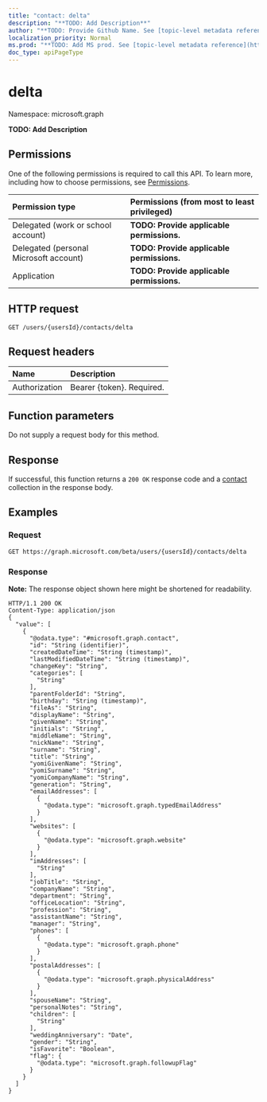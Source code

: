 ```yaml
---
title: "contact: delta"
description: "**TODO: Add Description**"
author: "**TODO: Provide Github Name. See [topic-level metadata reference](https://msgo.azurewebsites.net/add/document/guidelines/metadata.html#topic-level-metadata)**"
localization_priority: Normal
ms.prod: "**TODO: Add MS prod. See [topic-level metadata reference](https://msgo.azurewebsites.net/add/document/guidelines/metadata.html#topic-level-metadata)**"
doc_type: apiPageType
---
```


# delta
Namespace: microsoft.graph

**TODO: Add Description**

## Permissions
One of the following permissions is required to call this API. To learn more, including how to choose permissions, see [Permissions](/concepts/permissions-reference.md).

|Permission type|Permissions (from most to least privileged)|
|:---|:---|
|Delegated (work or school account)|**TODO: Provide applicable permissions.**|
|Delegated (personal Microsoft account)|**TODO: Provide applicable permissions.**|
|Application|**TODO: Provide applicable permissions.**|

## HTTP request

<!-- {
  "blockType": "ignored"
}
-->
``` http
GET /users/{usersId}/contacts/delta
```

## Request headers
|Name|Description|
|:---|:---|
|Authorization|Bearer {token}. Required.|

## Function parameters
Do not supply a request body for this method.

## Response

If successful, this function returns a `200 OK` response code and a [contact](../resources/contact.md) collection in the response body.

## Examples

### Request
<!-- {
  "blockType": "request",
  "name": "contact_delta"
}
-->
``` http
GET https://graph.microsoft.com/beta/users/{usersId}/contacts/delta
```


### Response
**Note:** The response object shown here might be shortened for readability.
<!-- {
  "blockType": "response",
  "truncated": true,
  "@odata.type": "collection(microsoft.graph.contact)"
}
-->
``` http
HTTP/1.1 200 OK
Content-Type: application/json
{
  "value": [
    {
      "@odata.type": "#microsoft.graph.contact",
      "id": "String (identifier)",
      "createdDateTime": "String (timestamp)",
      "lastModifiedDateTime": "String (timestamp)",
      "changeKey": "String",
      "categories": [
        "String"
      ],
      "parentFolderId": "String",
      "birthday": "String (timestamp)",
      "fileAs": "String",
      "displayName": "String",
      "givenName": "String",
      "initials": "String",
      "middleName": "String",
      "nickName": "String",
      "surname": "String",
      "title": "String",
      "yomiGivenName": "String",
      "yomiSurname": "String",
      "yomiCompanyName": "String",
      "generation": "String",
      "emailAddresses": [
        {
          "@odata.type": "microsoft.graph.typedEmailAddress"
        }
      ],
      "websites": [
        {
          "@odata.type": "microsoft.graph.website"
        }
      ],
      "imAddresses": [
        "String"
      ],
      "jobTitle": "String",
      "companyName": "String",
      "department": "String",
      "officeLocation": "String",
      "profession": "String",
      "assistantName": "String",
      "manager": "String",
      "phones": [
        {
          "@odata.type": "microsoft.graph.phone"
        }
      ],
      "postalAddresses": [
        {
          "@odata.type": "microsoft.graph.physicalAddress"
        }
      ],
      "spouseName": "String",
      "personalNotes": "String",
      "children": [
        "String"
      ],
      "weddingAnniversary": "Date",
      "gender": "String",
      "isFavorite": "Boolean",
      "flag": {
        "@odata.type": "microsoft.graph.followupFlag"
      }
    }
  ]
}
```

